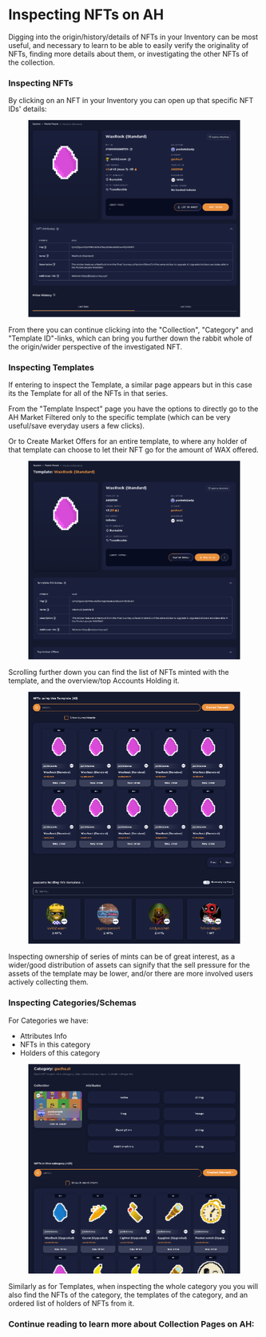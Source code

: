 # Inspecting NFTs on AH

Digging into the origin/history/details of NFTs in your Inventory can be most useful, and necessary to learn to be able to easily verify the originality of NFTs, finding more details about them, or investigating the other NFTs of the collection.

### Inspecting NFTs

By clicking on an NFT in your Inventory you can open up that specific NFT IDs' details:

<figure><img src="../../../.gitbook/assets/image (27).png" alt=""><figcaption></figcaption></figure>

From there you can continue clicking into the "Collection", "Category" and "Template ID"-links, which can bring you further down the rabbit whole of the origin/wider perspective of the investigated NFT.

### Inspecting Templates

If entering to inspect the Template, a similar page appears but in this case its the Template for all of the NFTs in that series.&#x20;

From the "Template Inspect" page you have the options to directly go to the AH Market Filtered only to the specific template (which can be very useful/save everyday users a few clicks).

Or to Create Market Offers for an entire template, to where any holder of that template can choose to let their NFT go for the amount of WAX offered.

<figure><img src="../../../.gitbook/assets/image (28).png" alt=""><figcaption></figcaption></figure>

Scrolling further down you can find the list of NFTs minted with the template, and the overview/top Accounts Holding it.&#x20;

<figure><img src="../../../.gitbook/assets/image (26).png" alt=""><figcaption></figcaption></figure>

Inspecting ownership of series of mints can be of great interest, as a wider/good distribution of assets can signify that the sell pressure for the assets of the template may be lower, and/or there are more involved users actively collecting them.

### Inspecting Categories/Schemas

For Categories we have:

* Attributes Info
* NFTs in this category
* Holders of this category

<figure><img src="../../../.gitbook/assets/image (29).png" alt=""><figcaption></figcaption></figure>

Similarly as for Templates, when inspecting the whole category you you will also find the NFTs of the category, the templates of the category, and an ordered list of holders of NFTs from it.

### Continue reading to learn more about Collection Pages on AH:
